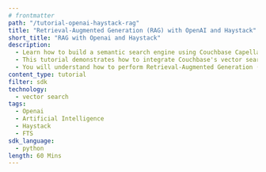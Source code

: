 ```yaml
---
# frontmatter
path: "/tutorial-openai-haystack-rag"
title: "Retrieval-Augmented Generation (RAG) with OpenAI and Haystack"
short_title: "RAG with Openai and Haystack"
description:
  - Learn how to build a semantic search engine using Couchbase Capella AI Services.
  - This tutorial demonstrates how to integrate Couchbase's vector search capabilities with the embeddings provided by Capella AI Services.
  - You will understand how to perform Retrieval-Augmented Generation (RAG) using Haystack and Capella AI services.
content_type: tutorial
filter: sdk
technology:
  - vector search
tags:
  - Openai
  - Artificial Intelligence
  - Haystack
  - FTS
sdk_language:
  - python
length: 60 Mins
---
```

